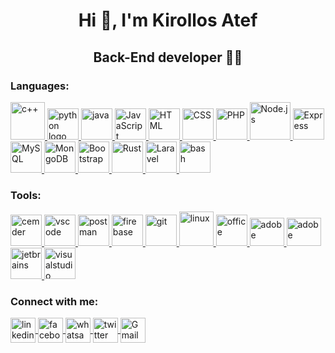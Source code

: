 <h1 align="center">Hi 👋, I'm Kirollos Atef</h1>
<h2 align="center">Back-End developer 👩‍💻</h3>

<h3 align="left">Languages: </h3>
<p align="left">
  <a href="https://www.cplusplus.com/">
    <img src="https://upload.wikimedia.org/wikipedia/commons/thumb/1/18/ISO_C%2B%2B_Logo.svg/1822px-ISO_C%2B%2B_Logo.svg.png"
         alt="c++" width="55" height="60" />
  </a>
  <a href="https://www.python.org/">
    <img src="https://upload.wikimedia.org/wikipedia/commons/thumb/c/c3/Python-logo-notext.svg/1200px-Python-logo-notext.svg.png" 
         alt="python logo" width="50" height="50" />
  </a>
  <a href="https://www.java.com/en/">
    <img src="https://cdn.icon-icons.com/icons2/2415/PNG/128/java_original_wordmark_logo_icon_146459.png"         
         alt="java" width="50" height="50" />
  </a>
  <a href="https://www.javascript.com/">
    <img src="https://upload.wikimedia.org/wikipedia/commons/thumb/9/99/Unofficial_JavaScript_logo_2.svg/1200px-Unofficial_JavaScript_logo_2.svg.png" 
         alt="JavaScript" width="50" height="50" />
  </a>
  <a href="https://en.wikipedia.org/wiki/HTML" target="_blank">
    <img src="https://cdn.icon-icons.com/icons2/2107/PNG/128/file_type_html_icon_130541.png" 
         alt="HTML" width="50" height="50" />
  </a>
  <a href="https://en.wikipedia.org/wiki/Cascading_Style_Sheets" target="_blank">
    <img src="https://cdn.icon-icons.com/icons2/2107/PNG/128/file_type_css_icon_130661.png" 
         alt="CSS" width="50" height="50" />
  </a>
  <a href="https://en.wikipedia.org/wiki/PHP" target="_blank">
    <img src="https://cdn.icon-icons.com/icons2/2108/PNG/128/php_icon_130857.png" 
         alt="PHP" width="50" height="50" />
  </a>
  <a href="https://en.wikipedia.org/wiki/Node.js" target="_blank">
    <img src="https://iconape.com/wp-content/files/fe/83764/svg/nodejs-1.svg" 
         alt="Node.js" width="65" height="60" />
  </a>
  <a href="https://expressjs.com/" target="_blank">
    <img src="https://pngimage.net/wp-content/uploads/2018/05/express-js-png-5.png" 
         alt="Express" width="50" height="50" />
  </a>
  <a href="https://en.wikipedia.org/wiki/MySQL" target="_blank">
    <img src="https://cdn.icon-icons.com/icons2/2415/PNG/128/mysql_original_wordmark_logo_icon_146417.png" 
         alt="MySQL" width="50" height="50" />
  </a>
  <a href="https://en.wikipedia.org/wiki/MongoDB" target="_blank">
    <img src="https://cdn.icon-icons.com/icons2/2415/PNG/128/mongodb_plain_wordmark_logo_icon_146423.png" 
         alt="MongoDB" width="50" height="50" />
  </a>
  <a href="https://getbootstrap.com/" target="_blank">
    <img src="https://www.clipartmax.com/png/full/184-1844911_bootstrap-bootstrap-4-logo-png.png" 
         alt="Bootstrap" width="50" height="50" />
  </a>
  <a href="https://en.wikipedia.org/wiki/Rust_(programming_language)" target="_blank">
    <img src="https://cdn.icon-icons.com/icons2/2107/PNG/128/file_type_rust_icon_130185.png" 
         alt="Rust" width="50" height="50" />
  </a>
  <a href="https://laravel.com/">
    <img src="https://cdn.icon-icons.com/icons2/2108/PNG/128/laravel_icon_130892.png" 
         alt="Laravel" width="50" height="50" />
  </a>
  <a href="https://www.gnu.org/software/bash/" target="_blank" rel="noreferrer">
    <img src="https://cdn-icons-png.flaticon.com/512/919/919837.png" 
         alt="bash" width="50" height="50" /> 
  </a>
</p>

<h3 align="left">Tools: </h3>
<p align="left">
  <a href="https://cmder.net/">
    <img src="https://img.stackshare.io/service/1964/default_ad0a1dfe7aca641e2c9766d095e8dced94660fe3.png" 
         alt="cemder" width="50" height="50" />
  </a>
  <a href="https://code.visualstudio.com/">
    <img src="https://cdn.icon-icons.com/icons2/2107/PNG/128/file_type_vscode_icon_130084.png" 
         alt="vscode" width="50" height="50"/>
  </a>
  <a href="https://www.getpostman.com/">
    <img src="https://cdn.icon-icons.com/icons2/3053/PNG/128/postman_macos_bigsur_icon_189815.png" 
         alt="postman" width="50" height="50" />
  </a>
  <a href="https://firebase.google.com/">
    <img src="https://cdn.icon-icons.com/icons2/2699/PNG/128/firebase_logo_icon_171157.png" 
         alt="firebase"  width="50" height="50"/>
  </a>
  <a href="https://git-scm.com/">
    <img src="https://cdn.icon-icons.com/icons2/2415/PNG/128/git_plain_logo_icon_146507.png" 
         alt="git" width="50" height="50"/>
  </a>
  <a href="https://www.linux.org/">
    <img src="https://cdn.icon-icons.com/icons2/46/PNG/128/linux_penguin_animal_9362.png" 
         alt="linux" width="55" height="55"/>
  </a>
  <a href="https://www.office.com/">
    <img src="https://cdn.icon-icons.com/icons2/1156/PNG/128/1486565573-microsoft-office_81557.png" 
         alt="office" width="50" height="50"/>
  </a>
  <a href="https://www.adobe.com/">
    <img src="https://cdn.icon-icons.com/icons2/2198/PNG/128/adobe_xd_folder_icon_133957.png" 
         alt="adobe" width="55" height="45"/>
  </a>
  <a href="https://www.adobe.com/">
    <img src="https://cdn.icon-icons.com/icons2/2198/PNG/128/adobe_photoshop_folder_icon_133961.png" 
         alt="adobe" width="55" height="45"/>
  </a>
  <a href="https://www.jetbrains.com/">
    <img src="https://cdn.icon-icons.com/icons2/1381/PNG/128/jetbrainstoolbox_93803.png"
         alt="jetbrains" width="50" height="50"/>
  </a>
  <a href="https://visualstudio.microsoft.com/">
    <img src="https://cdn.icon-icons.com/icons2/112/PNG/128/visual_studio_18908.png"
         alt="visualstudio" width="50" height="50"/>
  </a>
</p>

<h3 align="left">Connect with me: </h3>
<p align="left">
  <a href="https://www.linkedin.com/in/kirollos-atef-fawze-6b87b61b3/" target="blank">
    <img 
         align="center" height="40" width="40"
         src="https://cdn-icons.flaticon.com/png/128/3536/premium/3536505.png?token=exp=1648681006~hmac=d9b842afbfecb9fd92a34390fdd710a3" 
         alt="linkedin"/>
  </a>
  <a href="https://www.facebook.com/profile.php?id=100009539839127" target="blank">
    <img 
         align="center" height="40" width="40"
         src="https://cdn-icons-png.flaticon.com/128/1384/1384053.png" 
         alt="facebook"/>
  </a>
  <a href="https://wa.me/qr/IM3XRAMWZ2CKK1" target="blank">
    <img 
         align="center" height="40" width="40"
         src="https://cdn-icons-png.flaticon.com/128/220/220236.png" 
         alt="whatsapp"/>
  </a>
  <a href="https://twitter.com/AtefKirols" target="blank">
    <img 
         align="center" height="40" width="40"
         src="https://cdn-icons.flaticon.com/png/128/3256/premium/3256013.png?token=exp=1648681364~hmac=14f8b9808ea78f4cbe124152b14a0646" 
         alt="twitter"/>
  </a>
  <a href="mailto:Kirolskiroate.com@gmail.com" target="blank">
    <img 
         align="center" height="40" width="40"
         src="https://cdn-icons-png.flaticon.com/128/5968/5968534.png" 
         alt="Gmail"/>
  </a>
</p>
